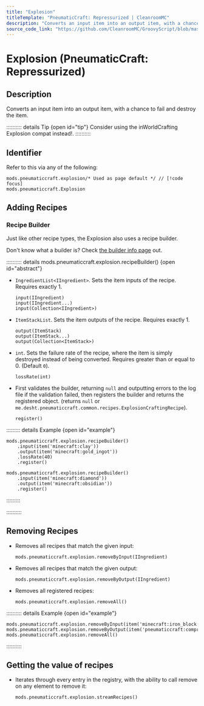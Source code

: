 ```yaml
---
title: "Explosion"
titleTemplate: "PneumaticCraft: Repressurized | CleanroomMC"
description: "Converts an input item into an output item, with a chance to fail and destroy the item."
source_code_link: "https://github.com/CleanroomMC/GroovyScript/blob/master/src/main/java/com/cleanroommc/groovyscript/compat/mods/pneumaticcraft/Explosion.java"
---
```


# Explosion (PneumaticCraft: Repressurized)

## Description

Converts an input item into an output item, with a chance to fail and destroy the item.

:::::::::: details Tip {open id="tip"}
Consider using the inWorldCrafting Explosion compat instead!.
::::::::::

## Identifier

Refer to this via any of the following:

```groovy:no-line-numbers {1}
mods.pneumaticcraft.explosion/* Used as page default */ // [!code focus]
mods.pneumaticcraft.Explosion
```


## Adding Recipes

### Recipe Builder

Just like other recipe types, the Explosion also uses a recipe builder.

Don't know what a builder is? Check [the builder info page](../../getting_started/builder.md) out.

:::::::::: details mods.pneumaticcraft.explosion.recipeBuilder() {open id="abstract"}
- `IngredientList<IIngredient>`. Sets the item inputs of the recipe. Requires exactly 1.

    ```groovy:no-line-numbers
    input(IIngredient)
    input(IIngredient...)
    input(Collection<IIngredient>)
    ```

- `ItemStackList`. Sets the item outputs of the recipe. Requires exactly 1.

    ```groovy:no-line-numbers
    output(ItemStack)
    output(ItemStack...)
    output(Collection<ItemStack>)
    ```

- `int`. Sets the failure rate of the recipe, where the item is simply destroyed instead of being converted. Requires greater than or equal to 0. (Default `0`).

    ```groovy:no-line-numbers
    lossRate(int)
    ```

- First validates the builder, returning `null` and outputting errors to the log file if the validation failed, then registers the builder and returns the registered object. (returns `null` or `me.desht.pneumaticcraft.common.recipes.ExplosionCraftingRecipe`).

    ```groovy:no-line-numbers
    register()
    ```

::::::::: details Example {open id="example"}
```groovy:no-line-numbers
mods.pneumaticcraft.explosion.recipeBuilder()
    .input(item('minecraft:clay'))
    .output(item('minecraft:gold_ingot'))
    .lossRate(40)
    .register()

mods.pneumaticcraft.explosion.recipeBuilder()
    .input(item('minecraft:diamond'))
    .output(item('minecraft:obsidian'))
    .register()
```

:::::::::

::::::::::

## Removing Recipes

- Removes all recipes that match the given input:

    ```groovy:no-line-numbers
    mods.pneumaticcraft.explosion.removeByInput(IIngredient)
    ```

- Removes all recipes that match the given output:

    ```groovy:no-line-numbers
    mods.pneumaticcraft.explosion.removeByOutput(IIngredient)
    ```

- Removes all registered recipes:

    ```groovy:no-line-numbers
    mods.pneumaticcraft.explosion.removeAll()
    ```

:::::::::: details Example {open id="example"}
```groovy:no-line-numbers
mods.pneumaticcraft.explosion.removeByInput(item('minecraft:iron_block'))
mods.pneumaticcraft.explosion.removeByOutput(item('pneumaticcraft:compressed_iron_block'))
mods.pneumaticcraft.explosion.removeAll()
```

::::::::::

## Getting the value of recipes

- Iterates through every entry in the registry, with the ability to call remove on any element to remove it:

    ```groovy:no-line-numbers
    mods.pneumaticcraft.explosion.streamRecipes()
    ```
